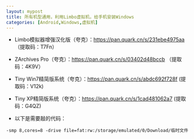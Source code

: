 ```yaml
---
layout: mypost
title: 所有机型通用，利用Limbo虚拟机，给手机安装Windows
categories: [Android,Windows,虚拟机]
---
```


- Limbo模拟器增强汉化版（夸克）：<https://pan.quark.cn/s/231ebe4975aa> （提取码：T7Fn）

- ZArchives Pro（夸克）：<https://pan.quark.cn/s/03402d48bccb> （提取码：4K9V）

- Tiny Win7精简版系统（夸克）：<https://pan.quark.cn/s/abdc692f728f> (提取码：V12k)

- Tiny XP精简版系统（夸克）：<https://pan.quark.cn/s/1cad481062a7> (提取码：G4QZ)

- 以下是需要敲的代码：

```
-smp 8,cores=8 -drive file=fat:rw:/storage/emulated/0/Download/临时文件
```